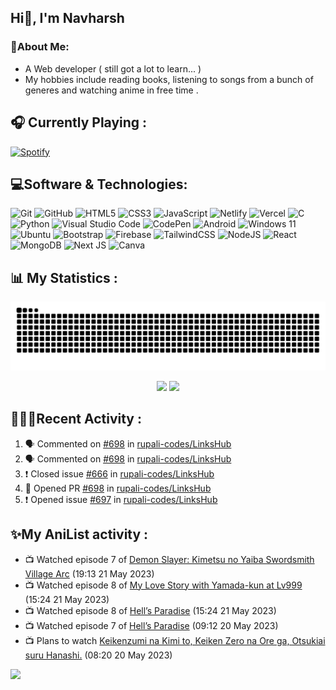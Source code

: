 ## Hi👋, I'm Navharsh


### 📝About Me:

- A Web developer ( still got a lot to learn... )
- My hobbies include reading books, listening to songs from a bunch of generes and watching anime in free time .

## 🎧 Currently Playing :
  [![Spotify](https://nav-spotify.vercel.app/api/spotify?background_color=0d1117&border_color=ffffff)](https://open.spotify.com/user/chwmd7jiqjx7cqlnc1rfzri7s)


## 💻Software & Technologies:
![Git](https://img.shields.io/badge/git-%23F05033.svg?style=for-the-badge&logo=git&logoColor=white)
![GitHub](https://img.shields.io/badge/GITHUB-181717?style=for-the-badge&logo=github&logoColor=white)
![HTML5](https://img.shields.io/badge/html5-%23E34F26.svg?style=for-the-badge&logo=html5&logoColor=white)
![CSS3](https://img.shields.io/badge/css3-%231572B6.svg?style=for-the-badge&logo=css3&logoColor=white)
![JavaScript](https://img.shields.io/badge/javascript-%23323330.svg?style=for-the-badge&logo=javascript&logoColor=%23F7DF1E)
![Netlify](https://img.shields.io/badge/netlify-%23000000.svg?style=for-the-badge&logo=netlify&logoColor=#00C7B7)
![Vercel](https://img.shields.io/badge/vercel-%23000000.svg?style=for-the-badge&logo=vercel&logoColor=white)
![C](https://img.shields.io/badge/c-%2300599C.svg?style=for-the-badge&logo=c%2B%2B&logoColor=white)
![Python](https://img.shields.io/badge/python-3670A0?style=for-the-badge&logo=python&logoColor=ffdd54)
![Visual Studio Code](https://img.shields.io/badge/VISUAL--STUDIO--CODE-007ACC?style=for-the-badge&logo=visual-studio-code&logoColor=white)
![CodePen](https://img.shields.io/badge/CodePen-white?style=for-the-badge&logo=codepen&logoColor=black)
![Android](https://img.shields.io/badge/Android-3DDC84?style=for-the-badge&logo=android&logoColor=white)
![Windows 11](https://img.shields.io/badge/Windows-0078D6?style=for-the-badge&logo=windows&logoColor=white)
![Ubuntu](https://img.shields.io/badge/Ubuntu-E95420?style=for-the-badge&logo=ubuntu&logoColor=white)
![Bootstrap](https://img.shields.io/badge/bootstrap-%23563D7C.svg?style=for-the-badge&logo=bootstrap&logoColor=white)
![Firebase](https://img.shields.io/badge/Firebase-039BE5?style=for-the-badge&logo=Firebase&logoColor=white)
![TailwindCSS](https://img.shields.io/badge/tailwindcss-%2338B2AC.svg?style=for-the-badge&logo=tailwind-css&logoColor=white)
![NodeJS](https://img.shields.io/badge/node.js-6DA55F?style=for-the-badge&logo=node.js&logoColor=white)
![React](https://img.shields.io/badge/react-%2320232a.svg?style=for-the-badge&logo=react&logoColor=%2361DAFB)
![MongoDB](https://img.shields.io/badge/MongoDB-%234ea94b.svg?style=for-the-badge&logo=mongodb&logoColor=white)
![Next JS](https://img.shields.io/badge/Next-black?style=for-the-badge&logo=next.js&logoColor=white)
![Canva](https://img.shields.io/badge/Canva-%2300C4CC.svg?style=for-the-badge&logo=Canva&logoColor=white)
  


## 📊 My Statistics :

<div align="center"> <img src="https://raw.githubusercontent.com/navharsh/navharsh/output/github-contribution-grid-snake-dark.svg" /></div>

  <p align="center">
  <img height="50%" width="auto" src ="https://github-readme-stats-pearl-rho.vercel.app/api?username=navharsh&show_icons=true&count_private=true&theme=darcula&hide_border=true&hide=issues,contribs&bg_color=00000000&&cache_seconds=3600">
  <img height="50%" width="auto" src ="https://github-readme-stats-pearl-rho.vercel.app/api/top-langs/?username=navharsh&layout=compact&hide_border=true&theme=darcula&bg_color=00000000&langs_count=6">
</p>



## 🧑🏻‍💻Recent Activity :

<!--START_SECTION:activity-->
1. 🗣 Commented on [#698](https://github.com/rupali-codes/LinksHub/issues/698) in [rupali-codes/LinksHub](https://github.com/rupali-codes/LinksHub)
2. 🗣 Commented on [#698](https://github.com/rupali-codes/LinksHub/issues/698) in [rupali-codes/LinksHub](https://github.com/rupali-codes/LinksHub)
3. ❗️ Closed issue [#666](https://github.com/rupali-codes/LinksHub/issues/666) in [rupali-codes/LinksHub](https://github.com/rupali-codes/LinksHub)
4. 💪 Opened PR [#698](https://github.com/rupali-codes/LinksHub/pull/698) in [rupali-codes/LinksHub](https://github.com/rupali-codes/LinksHub)
5. ❗️ Opened issue [#697](https://github.com/rupali-codes/LinksHub/issues/697) in [rupali-codes/LinksHub](https://github.com/rupali-codes/LinksHub)
<!--END_SECTION:activity-->



## ✨My AniList activity :

<!-- ANILIST_ACTIVITY:start -->

-   📺 Watched episode 7 of [Demon Slayer: Kimetsu no Yaiba Swordsmith Village Arc](https://anilist.co/anime/145139) (19:13 21 May 2023)
-   📺 Watched episode 8 of [My Love Story with Yamada-kun at Lv999](https://anilist.co/anime/154965) (15:24 21 May 2023)
-   📺 Watched episode 8 of [Hell’s Paradise](https://anilist.co/anime/128893) (15:24 21 May 2023)
-   📺 Watched episode 7 of [Hell’s Paradise](https://anilist.co/anime/128893) (09:12 20 May 2023)
-   📺 Plans to watch [Keikenzumi na Kimi to, Keiken Zero na Ore ga, Otsukiai suru Hanashi.](https://anilist.co/anime/154459) (08:20 20 May 2023)

<!-- ANILIST_ACTIVITY:end -->

[![](https://visitcount.itsvg.in/api?id=navharsh&label=Profile%20Views&color=12&icon=2&pretty=true)](https://visitcount.itsvg.in)
